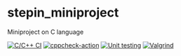 # stepin_miniproject
Miniproject on C language

[![C/C++ CI](https://github.com/Himanshu257170/stepin_miniproject/actions/workflows/c-build.yml/badge.svg)](https://github.com/Himanshu257170/stepin_miniproject/actions/workflows/c-build.yml)
[![cppcheck-action](https://github.com/Himanshu257170/stepin_miniproject/actions/workflows/cppcheck.yml/badge.svg)](https://github.com/Himanshu257170/stepin_miniproject/actions/workflows/cppcheck.yml)
[![Unit testing](https://github.com/Himanshu257170/stepin_miniproject/actions/workflows/unit_test.yml/badge.svg)](https://github.com/Himanshu257170/stepin_miniproject/actions/workflows/unit_test.yml)
[![Valgrind](https://github.com/Himanshu257170/stepin_miniproject/actions/workflows/Valgrind.yml/badge.svg)](https://github.com/Himanshu257170/stepin_miniproject/actions/workflows/Valgrind.yml)
